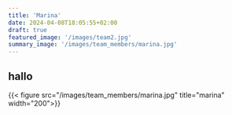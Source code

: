 ```yaml
---
title: 'Marina'
date: 2024-04-08T18:05:55+02:00
draft: true
featured_image: '/images/team2.jpg'
summary_image: '/images/team_members/marina.jpg'
---
```

## hallo

 {{< figure src="/images/team_members/marina.jpg" title="marina" width="200">}} 
